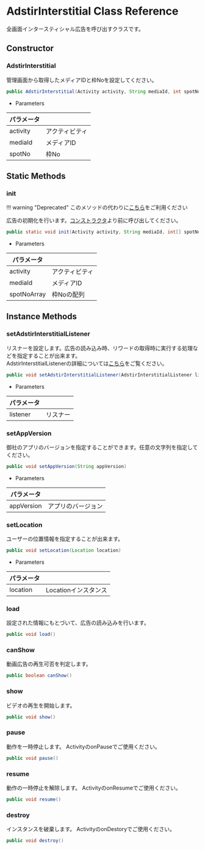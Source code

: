 # AdstirInterstitial Class Reference
全画面インタースティシャル広告を呼び出すクラスです。

## Constructor
### AdstirInterstitial
管理画面から取得したメディアIDと枠Noを設定してください。

```java
public AdstirInterstitial(Activity activity, String mediaId, int spotNo) 
```

* Parameters

|パラメータ||
|---|---|
|activity|アクティビティ|
|mediaId|メディアID|
|spotNo|枠No|


## Static Methods

### init

!!! warning "Deprecated"
    このメソッドの代わりに[こちら](../AdstirVideoAds-Class-Reference.md#init)をご利用ください

広告の初期化を行います。[コンストラクタ](#adstirinterstitial)より前に呼び出してください。


```java
public static void init(Activity activity, String mediaId, int[] spotNoArray)
```

* Parameters

|パラメータ||
|---|---|
|activity|アクティビティ|
|mediaId|メディアID|
|spotNoArray|枠Noの配列|


## Instance Methods

### setAdstirInterstitialListener

リスナーを設定します。広告の読み込み時、リワードの取得時に実行する処理などを指定することが出来ます。  
AdstirInterstitialListenerの詳細については[こちら](AdstirInterstitialListener-Interface-Reference.md)をご覧ください。

```java
public void setAdstirInterstitialListener(AdstirInterstitialListener listener)
```

* Parameters

|パラメータ||
|---|---|
|listener|リスナー|

### setAppVersion

御社のアプリのバージョンを指定することができます。任意の文字列を指定してください。

```java
public void setAppVersion(String appVersion)
```

* Parameters

|パラメータ||
|---|---|
|appVersion|アプリのバージョン|

### setLocation

ユーザーの位置情報を指定することが出来ます。

```java
public void setLocation(Location location)
```

* Parameters

|パラメータ||
|---|---|
|location|Locationインスタンス|

### load

設定された情報にもとづいて、広告の読み込みを行います。

```java
public void load()
```

### canShow
動画広告の再生可否を判定します。

```java
public boolean canShow()
```

### show

ビデオの再生を開始します。

```java
public void show()
```

### pause

動作を一時停止します。
ActivityのonPauseでご使用ください。

```java
public void pause()
```

### resume

動作の一時停止を解除します。
ActivityのonResumeでご使用ください。

```java
public void resume()
```

### destroy

インスタンスを破棄します。
ActivityのonDestoryでご使用ください。

```java
public void destroy()
```